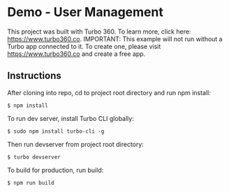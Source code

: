 # Demo - User Management

This project was built with Turbo 360. To learn more, click here: https://www.turbo360.co.
IMPORTANT: This example will not run without a Turbo app connected to it. To create one, please visit https://www.turbo360.co and create a free app.

## Instructions
After cloning into repo, cd to project root directory and run npm install:

```
$ npm install
```

To run dev server, install Turbo CLI globally:

```
$ sudo npm install turbo-cli -g
```

Then run devserver from project root directory:

```
$ turbo devserver
```

To build for production, run build:

```
$ npm run build
```

